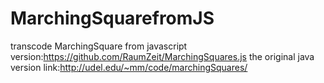# MarchingSquarefromJS
transcode MarchingSquare from javascript version:https://github.com/RaumZeit/MarchingSquares.js
the original java version link:http://udel.edu/~mm/code/marchingSquares/
